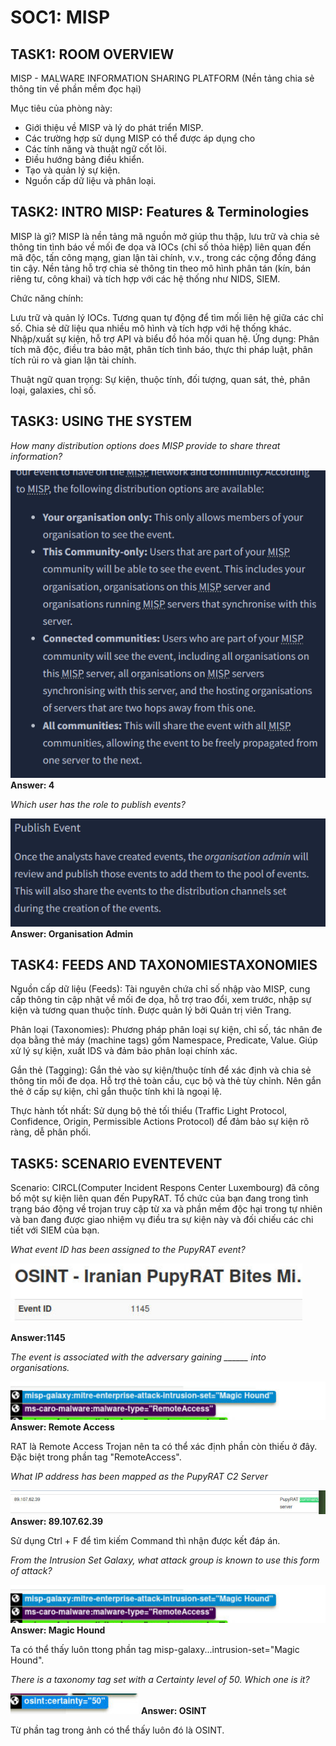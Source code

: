 
# SOC1: MISP

## TASK1: ROOM OVERVIEW
MISP - MALWARE INFORMATION SHARING PLATFORM 
(Nền tảng chia sẻ thông tin về phần mềm đọc hại)

Mục tiêu của phòng này:
- Giới thiệu về MISP và lý do phát triển MISP.
- Các trường hợp sử dụng MISP có thể được áp dụng cho
- Các tính năng và thuật ngữ cốt lõi.
- Điều hướng bảng điều khiển.
- Tạo và quản lý sự kiện.
- Nguồn cấp dữ liệu và phân loại.


## TASK2: INTRO MISP: Features & Terminologies
MISP là gì?
MISP là nền tảng mã nguồn mở giúp thu thập, lưu trữ và chia sẻ thông tin tình báo về mối đe dọa và IOCs (chỉ số thỏa hiệp) liên quan đến mã độc, tấn công mạng, gian lận tài chính, v.v., trong các cộng đồng đáng tin cậy. Nền tảng hỗ trợ chia sẻ thông tin theo mô hình phân tán (kín, bán riêng tư, công khai) và tích hợp với các hệ thống như NIDS, SIEM.

Chức năng chính:

Lưu trữ và quản lý IOCs.
Tương quan tự động để tìm mối liên hệ giữa các chỉ số.
Chia sẻ dữ liệu qua nhiều mô hình và tích hợp với hệ thống khác.
Nhập/xuất sự kiện, hỗ trợ API và biểu đồ hóa mối quan hệ.
Ứng dụng: Phân tích mã độc, điều tra bảo mật, phân tích tình báo, thực thi pháp luật, phân tích rủi ro và gian lận tài chính.

Thuật ngữ quan trọng: Sự kiện, thuộc tính, đối tượng, quan sát, thẻ, phân loại, galaxies, chỉ số.

## TASK3: USING THE SYSTEM







*How many distribution options does MISP provide to share threat information?*

![alt text](img/jpg1.png)
**Answer: 4**
 

*Which user has the role to publish events?*

![alt text](img/jpg2.png)
**Answer: Organisation Admin**




## TASK4: FEEDS AND TAXONOMIESTAXONOMIES
Nguồn cấp dữ liệu (Feeds): Tài nguyên chứa chỉ số nhập vào MISP, cung cấp thông tin cập nhật về mối đe dọa, hỗ trợ trao đổi, xem trước, nhập sự kiện và tương quan thuộc tính. Được quản lý bởi Quản trị viên Trang.

Phân loại (Taxonomies): Phương pháp phân loại sự kiện, chỉ số, tác nhân đe dọa bằng thẻ máy (machine tags) gồm Namespace, Predicate, Value. Giúp xử lý sự kiện, xuất IDS và đảm bảo phân loại chính xác.

Gắn thẻ (Tagging): Gắn thẻ vào sự kiện/thuộc tính để xác định và chia sẻ thông tin mối đe dọa. Hỗ trợ thẻ toàn cầu, cục bộ và thẻ tùy chỉnh. Nên gắn thẻ ở cấp sự kiện, chỉ gắn thuộc tính khi là ngoại lệ.

Thực hành tốt nhất: Sử dụng bộ thẻ tối thiểu (Traffic Light Protocol, Confidence, Origin, Permissible Actions Protocol) để đảm bảo sự kiện rõ ràng, dễ phân phối.


## TASK5: SCENARIO EVENTEVENT

Scenario: CIRCL(Computer Incident Respons Center Luxembourg) đã công bố một sự kiện liên quan đến PupyRAT. Tổ chức của bạn đang trong tình trạng báo động về trojan truy cập từ xa và phần mềm độc hại trong tự nhiên và ban đang được giao nhiệm vụ điều tra sự kiện này và đối chiếu các chi tiết với SIEM của bạn.


*What event ID has been assigned to the PupyRAT event?*

![alt text](img/jpg3.png)

**Answer:1145**

*The event is associated with the adversary gaining ______ into organisations.*

![alt text](img/jpg4.png)
**Answer: Remote Access**

RAT là Remote Access Trojan nên ta có thể xác định phần còn thiếu ở đây. Đặc biệt trong phần tag "RemoteAccess".


*What IP address has been mapped as the PupyRAT C2 Server*

![alt text](img/jpg5.png)
**Answer: 89.107.62.39**

Sử dụng Ctrl + F để tìm kiếm Command thì nhận được kết đáp án.

*From the Intrusion Set Galaxy, what attack group is known to use this form of attack?*

![alt text](img/jpg4.png)
**Answer: Magic Hound**

Ta có thể thấy luôn ttong phần tag misp-galaxy...intrusion-set="Magic Hound".

*There is a taxonomy tag set with a Certainty level of 50. Which one is it?*

![alt text](img/jpg6.png)
**Answer: OSINT**

Từ phần tag trong ảnh có thể thấy luôn đó là OSINT.



 
